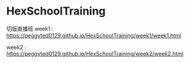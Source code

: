 # HexSchoolTraining
切版直播班
week1 : https://peggyted0129.github.io/HexSchoolTraining/week1/week1.html

week2 : https://peggyted0129.github.io/HexSchoolTraining/week2/week2.html

